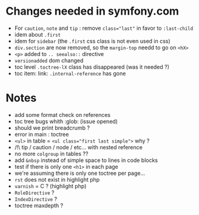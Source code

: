 Changes needed in symfony.com 
=============================

- For `caution`, `note` and `tip` : remove `class="last"` in favor to `:last-child`
- idem about `.first`
- idem for `sidebar` (the `.first` css class is not even used in css)
- `div.section` are now removed, so the `margin-top` needd to go on `<hX>`
- `<p>` added to `.. seealso::` directive 
- `versionadded` dom changed 
- toc level `.toctree-lX` class has disappeared (was it needed ?)
- toc item: link: `.internal-reference` has gone

Notes
=====

- add some format check on references
- toc tree bugs whith :glob: (issue opened)
- should we print breadcrumb ?
- error in main : toctree
- `<ul>` in table = `<ul class="first last simple">`  why ?
- /!\ tip / caution / node / etc... with nested reference
- no more `colgroup` in tables ??
- add `&nbsp` instead of simple space to lines in code blocks
- test if there is only one `<h1>` in each page
- we're assuming there is only one toctree per page...
- `rst` does not exist in highlight php
- `varnish` = C ? (highlight php)
- `RoleDirective` ?
- `IndexDirective` ?
- toctree maxdepth ?
